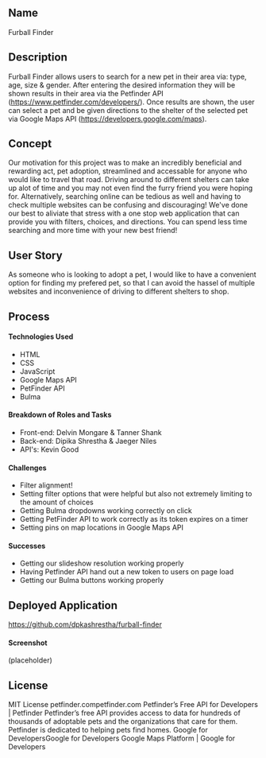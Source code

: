 ## Name

Furball Finder

## Description

Furball Finder allows users to search for a new pet in their area via: type, age, size & gender. After entering the desired information they will be shown results in their area via the Petfinder API (https://www.petfinder.com/developers/). Once results are shown, the user can select a pet and be given directions to the shelter of the selected pet via Google Maps API (https://developers.google.com/maps).

## Concept

Our motivation for this project was to make an incredibly beneficial and rewarding act, pet adoption, streamlined and accessable for anyone who would like to travel that road. Driving around to different shelters can take up alot of time and you may not even find the furry friend you were hoping for. Alternatively, searching online can be tedious as well and having to check multiple websites can be confusing and discouraging! We've done our best to aliviate that stress with a one stop web application that can provide you with filters, choices, and directions. You can spend less time searching and more time with your new best friend!

## User Story

As someone who is looking to adopt a pet, I would like to have a convenient option for finding my prefered pet, so that I can avoid the hassel of multiple websites and inconvenience of driving to different shelters to shop.

## Process

#### Technologies Used

- HTML
- CSS
- JavaScript
- Google Maps API
- PetFinder API
- Bulma

#### Breakdown of Roles and Tasks

- Front-end: Delvin Mongare & Tanner Shank
- Back-end: Dipika Shrestha & Jaeger Niles
- API's: Kevin Good

#### Challenges

- Filter alignment!
- Setting filter options that were helpful but also not extremely limiting to the amount of choices
- Getting Bulma dropdowns working correctly on click
- Getting PetFinder API to work correctly as its token expires on a timer
- Setting pins on map locations in Google Maps API

#### Successes

- Getting our slideshow resolution working properly
- Having Petfinder API hand out a new token to users on page load
- Getting our Bulma buttons working properly

## Deployed Application

https://github.com/dpkashrestha/furball-finder

#### Screenshot

(placeholder)

## License

MIT License
petfinder.competfinder.com
Petfinder’s Free API for Developers | Petfinder
Petfinder’s free API provides access to data for hundreds of thousands of adoptable pets and the organizations that care for them. Petfinder is dedicated to helping pets find homes.
Google for DevelopersGoogle for Developers
Google Maps Platform | Google for Developers
